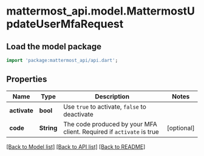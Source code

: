 # mattermost_api.model.MattermostUpdateUserMfaRequest

## Load the model package
```dart
import 'package:mattermost_api/api.dart';
```

## Properties
Name | Type | Description | Notes
------------ | ------------- | ------------- | -------------
**activate** | **bool** | Use `true` to activate, `false` to deactivate | 
**code** | **String** | The code produced by your MFA client. Required if `activate` is true | [optional] 

[[Back to Model list]](../GENERATED_README.md#documentation-for-models) [[Back to API list]](../GENERATED_README.md#documentation-for-api-endpoints) [[Back to README]](../GENERATED_README.md)


